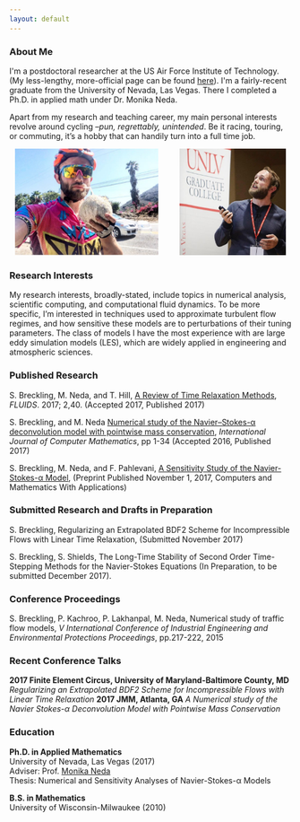 ```yaml
---
layout: default
---
```


### [](#header-3)About Me
I'm a postdoctoral researcher at the US Air Force Institute of Technology. (My less-lengthy, more-official page can be found [here](https://www.afit.edu/BIOS/bio.cfm?facID=398)). I'm a fairly-recent graduate from the University of Nevada, Las Vegas. There I completed a Ph.D. in applied math under Dr. Monika Neda. 

Apart from my research and teaching career, my main personal interests revolve around cycling *–pun, regrettably, unintended*. Be it racing, touring, or commuting, it’s a hobby that can handily turn into a full time job.

<center>
<img src="images/bikes.jpg" height="190px"> <span style="display:inline-block; width: 30px;"></span> <img src="images/math.jpg" height="190px">
</center>


### [](#header-3)Research Interests
My research interests, broadly-stated, include topics in numerical analysis, scientific computing, and computational fluid dynamics. To be more specific, I’m interested in techniques used to approximate turbulent flow regimes, and how sensitive these models are to perturbations of their tuning parameters. The class of models I have the most experience with are large eddy simulation models (LES), which are widely applied in engineering and atmospheric sciences.


### [](#header-3)Published Research
S. Breckling, M. Neda, and T. Hill, [A Review of Time Relaxation Methods](http://www.mdpi.com/2311-5521/2/3/40/pdf), *FLUIDS*. 2017; 2,40. (Accepted 2017, Published 2017)

S. Breckling, and M. Neda [Numerical study of the Navier–Stokes-α deconvolution model with pointwise mass conservation](http://www.tandfonline.com/doi/full/10.1080/00207160.2017.1329532), *International Journal of Computer Mathematics*, pp 1-34 (Accepted 2016, Published 2017)

S. Breckling, M. Neda, and F. Pahlevani, [A Sensitivity Study of the Navier-Stokes-α Model](http://www.sciencedirect.com/science/article/pii/S0898122117306168), (Preprint Published November 1, 2017, Computers and Mathematics With Applications)

### [](#header-3)Submitted Research and Drafts in Preparation
S. Breckling, Regularizing an Extrapolated BDF2 Scheme for Incompressible Flows with Linear Time Relaxation, (Submitted November 2017)

S. Breckling, S. Shields, The Long-Time Stability of Second Order Time-Stepping Methods for the Navier-Stokes Equations (In Preparation, to be submitted December 2017).

### [](#header-4)Conference Proceedings
S. Breckling, P. Kachroo, P. Lakhanpal, M. Neda, Numerical study of traffic flow models, *V International Conference of Industrial Engineering and Environmental Protections Proceedings*, pp.217-222, 2015

### [](#header-3)Recent Conference Talks
**2017 Finite Element Circus, University of Maryland-Baltimore County, MD** *Regularizing an Extrapolated BDF2 Scheme for Incompressible Flows with Linear Time Relaxation*
**2017 JMM, Atlanta, GA** *A Numerical study of the Navier Stokes-α Deconvolution Model with Pointwise Mass Conservation*

### [](#header-3)Education
**Ph.D. in Applied Mathematics** <br> 
University of Nevada, Las Vegas (2017) <br>
Adviser: Prof. [Monika Neda](https://faculty.unlv.edu/neda/) <br>
Thesis: Numerical and Sensitivity Analyses of Navier-Stokes-α Models 

**B.S. in Mathematics**<br>
University of Wisconsin-Milwaukee (2010)

